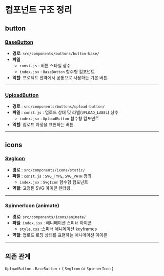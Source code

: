 # 컴포넌트 구조 정리

## button

### [BaseButton](/week1/src/components/buttons/button-base/README.md)

- **경로**: `src/components/buttons/button-base/`
- **파일**
  - `const.js` : 버튼 스타일 상수
  - `index.jsx` : `BaseButton` 함수형 컴포넌트
- **역할**: 프로젝트 전역에서 공통으로 사용하는 기본 버튼.

---

### [UploadButton](/week1/src/components/buttons/button-upload/README.md)

- **경로** : `src/components/buttons/upload-button/`
- **파일** : `const.js` : 업로드 상태 및 라벨(`UPLOAD_LABEL`) 상수
  - `index.jsx` : `UploadButton` 함수형 컴포넌트
- **역할**: 업로드 과정을 표현하는 버튼.

---

## icons

### [SvgIcon](/week1/src/components/icons/static/README.md)

- **경로** : `src/components/icons/static/`
- **파일** : `const.js` : `SVG_TYPE`, `SVG_PATH` 정의
  - `index.jsx` : `SvgIcon` 함수형 컴포넌트
- **역할**: 고정된 SVG 아이콘 렌더링.

---

### SpinnerIcon (animate)

- **경로**: `src/components/icons/animate/`
- **파일**: `index.jsx` : 애니메이션 스피너 아이콘
  - `style.css` :스피너 애니메이션 keyframes
- **역할**: 업로드 로딩 상태를 표현하는 애니메이션 아이콘

---

## 의존 관계

`UploadButton` : `BaseButton` + ( `SvgIcon` or `SpinnerIcon` )
